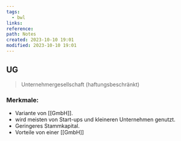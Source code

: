 ```yaml
---
tags:
  - bwl
links: 
reference: 
path: Notes
created: 2023-10-10 19:01
modified: 2023-10-10 19:01
---
```

## UG 
> Unternehmergesellschaft (haftungsbeschränkt)

### Merkmale:
- Variante von [[GmbH]].
- wird meisten von Start-ups und kleineren Unternehmen genutzt.
- Geringeres Stammkapital.
- Vorteile von einer [[GmbH]]
